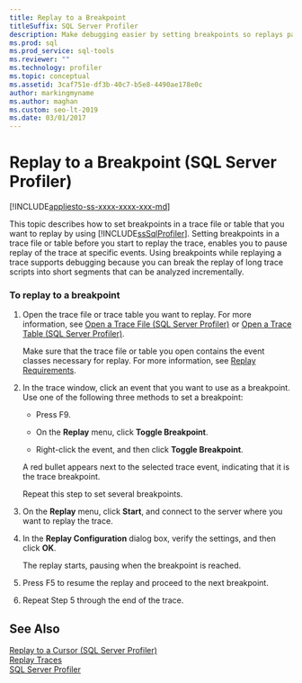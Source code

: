 ```yaml
---
title: Replay to a Breakpoint
titleSuffix: SQL Server Profiler
description: Make debugging easier by setting breakpoints so replays pause at specific events. Use SQL Server Profiler to set breakpoints in a trace file or table.
ms.prod: sql
ms.prod_service: sql-tools
ms.reviewer: ""
ms.technology: profiler
ms.topic: conceptual
ms.assetid: 3caf751e-df3b-40c7-b5e8-4490ae178e0c
author: markingmyname
ms.author: maghan
ms.custom: seo-lt-2019
ms.date: 03/01/2017
---
```


# Replay to a Breakpoint (SQL Server Profiler)

[!INCLUDE[appliesto-ss-xxxx-xxxx-xxx-md](../../includes/appliesto-ss-xxxx-xxxx-xxx-md.md)]

This topic describes how to set breakpoints in a trace file or table that you want to replay by using [!INCLUDE[ssSqlProfiler](../../includes/sssqlprofiler-md.md)]. Setting breakpoints in a trace file or table before you start to replay the trace, enables you to pause replay of the trace at specific events. Using breakpoints while replaying a trace supports debugging because you can break the replay of long trace scripts into short segments that can be analyzed incrementally.  
  
### To replay to a breakpoint  
  
1.  Open the trace file or trace table you want to replay. For more information, see [Open a Trace File &#40;SQL Server Profiler&#41;](../../tools/sql-server-profiler/open-a-trace-file-sql-server-profiler.md) or [Open a Trace Table &#40;SQL Server Profiler&#41;](../../tools/sql-server-profiler/open-a-trace-table-sql-server-profiler.md).  
  
     Make sure that the trace file or table you open contains the event classes necessary for replay. For more information, see [Replay Requirements](../../tools/sql-server-profiler/replay-requirements.md).  
  
2.  In the trace window, click an event that you want to use as a breakpoint. Use one of the following three methods to set a breakpoint:  
  
    -   Press F9.  
  
    -   On the **Replay** menu, click **Toggle Breakpoint**.  
  
    -   Right-click the event, and then click **Toggle Breakpoint**.  
  
     A red bullet appears next to the selected trace event, indicating that it is the trace breakpoint.  
  
     Repeat this step to set several breakpoints.  
  
3.  On the **Replay** menu, click **Start**, and connect to the server where you want to replay the trace.  
  
4.  In the **Replay Configuration** dialog box, verify the settings, and then click **OK**.  
  
     The replay starts, pausing when the breakpoint is reached.  
  
5.  Press F5 to resume the replay and proceed to the next breakpoint.  
  
6.  Repeat Step 5 through the end of the trace.  
  
## See Also  
 [Replay to a Cursor &#40;SQL Server Profiler&#41;](../../tools/sql-server-profiler/replay-to-a-cursor-sql-server-profiler.md)   
 [Replay Traces](../../tools/sql-server-profiler/replay-traces.md)   
 [SQL Server Profiler](../../tools/sql-server-profiler/sql-server-profiler.md)  
  
  
